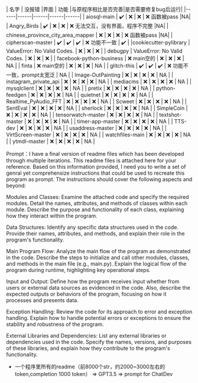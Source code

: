| 名字 | 没报错    |界面  |   功能   |与原程序相比是否完善|是否需要修复bug后运行|
|------|------|------|------|------|
|   aiosql-main   |  :heavy_check_mark:    |    :x:  |   :x:   |   :x:  函数被pass |NA|
|  Angry_Birds   |  :heavy_check_mark:    |      :x:  |   :x:   |   :x:  无法交互，没有界面，程序不完整 |NA|
|   chinese_province_city_area_mapper  |  :x:    |     :x:  |   :x:   |   :x:  函数被pass |NA|
|  cipherscan-master   | :heavy_check_mark:     |    :heavy_check_mark:    |   :heavy_check_mark:     |   :x:  功能不一致 | :heavy_check_mark:   |
|cookiecutter-pylibrary  |  ValueError: No Valid Codes.    |    :x:  |   :x:   |   :x:   |
|   debugpy  |  ValueError: No Valid Codes.    |    :x:  |   :x:   |   :x:   |
|  facebook-python-business   |  :x: main空的    |    :x:  |   :x:   |   :x:   | NA |
|   finta  |  :x: main空的   |    :x:  |   :x:   |   :x:   | NA |
|  glitch-this   |   :heavy_check_mark:     |     :heavy_check_mark:   |    :heavy_check_mark:   |  :x:  功能不一致，prompt太宽泛  | NA |
|    Image-OutPainting |  :x:    |    :x:  |   :x:   |   :x:   | NA |
|  instagram_private_api   |  :x:    |    :x:  |   :x:   |   :x:   | NA |
|   mediacms  |  :x:    |    :x:  |   :x:   |   :x:   | NA |
|   mysqlclient  |  :x:    |    :x:  |   :x:   |   :x:   | NA |
|  pretix   |  :x:    |    :x:  |   :x:   |   :x:   | NA |
|   python-feedgen  |  :x:    |    :x:  |   :x:   |   :x:   | NA |
|  quietnet   |  :x:    |    :x:  |   :x:   |   :x:   | NA |
|  Realtime_PyAudio_FFT   |  :x:    |    :x:  |   :x:   |   :x:   | NA |
|  Scweet   |  :x:    |    :x:  |   :x:   |   :x:   | NA |
|   SentEval  |  :x:    |    :x:  |   :x:   |   :x:   | NA |
|   sherlock  |  :x:    |    :x:  |   :x:   |   :x:   | NA |
|   SimpleCoin  |  :x:    |    :x:  |   :x:   |   :x:   | NA |
|    tensorwatch-master |  :x:    |    :x:  |   :x:   |   :x:   | NA |
|    textshot-master |  :x:    |    :x:  |   :x:   |   :x:   | NA |
|    timer-app-master |  :x:    |    :x:  |   :x:   |   :x:   | NA |
|    TTS-dev |  :x:    |    :x:  |   :x:   |   :x:   | NA |
|    usaddress-master |  :x:    |    :x:  |   :x:   |   :x:   | NA |
|    VirtScreen-master |  :x:    |    :x:  |   :x:   |   :x:   | NA |
|    watchfiles-main |  :x:    |    :x:  |   :x:   |   :x:   | NA |
|    ytmdl-master |  :x:    |    :x:  |   :x:   |   :x:   | NA |

Prompt：I have a final version of readme files which has been developed through multiple iterations. This readme files is attached here for your reference. Based on this information provided, I need you to write a set of genral yet comprehensize instructions that could be used to recreate this program as prompt. The instructions should cover the following aspects and beyond:

Modules and Classes: Examine the attached code and specify the required modules. Detail the names, attributes, and methods of classes within each module. Describe the purpose and functionality of each class, explaining how they interact within the program.

Data Structures: Identify any specific data structures used in the code. Provide their names, attributes, and methods, and explain their role in the program's functionality.

Main Program Flow: Analyze the main flow of the program as demonstrated in the code. Describe the steps to initialize and call other modules, classes, and methods in the main file (e.g., main.py). Explain the logical flow of the program during runtime, highlighting key operational steps.

Input and Output: Define how the program receives input  whether from users or external data sources  as evidenced in the code. Also, describe the expected outputs or behaviors of the program, focusing on how it processes and presents data.

Exception Handling: Review the code for its approach to error and exception handling. Explain how to handle potential errors or exceptions to ensure the stability and robustness of the program.

External Libraries and Dependencies: List any external libraries or dependencies used in the code. Specify the names, versions, and purposes of these libraries, and explain how they contribute to the program's functionality.

+ 一个程序里所有的readme（前8000个str，约2000~3000左右的token,completion 1000 token）
=> GPT3.5
=> prompt for ChatDev
